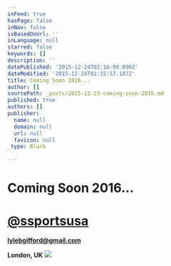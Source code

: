 ```yaml
---
inFeed: true
hasPage: false
inNav: false
isBasedOnUrl: ''
inLanguage: null
starred: false
keywords: []
description: ''
datePublished: '2015-12-24T02:16:00.090Z'
dateModified: '2015-12-24T02:15:57.187Z'
title: Coming Soon 2016...
author: []
sourcePath: _posts/2015-12-23-coming-soon-2016.md
published: true
authors: []
publisher:
  name: null
  domain: null
  url: null
  favicon: null
_type: Blurb

---
```

# Coming Soon 2016...

# **[@ssportsusa][0]**

**lylebgifford@gmail.com**

**London, UK**
![](https://the-grid-user-content.s3-us-west-2.amazonaws.com/0ef5871c-e89d-4f6c-a1bf-7099c2b96225.png)

[0]: https://twitter.com/SSportsUSA